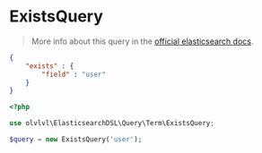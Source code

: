 # ExistsQuery

> More info about this query in the [official elasticsearch docs][1].

```json
{
    "exists" : {
        "field" : "user"
    }
}
```
```php
<?php

use olvlvl\ElasticsearchDSL\Query\Term\ExistsQuery;

$query = new ExistsQuery('user');
```





[1]: https://www.elastic.co/guide/en/elasticsearch/reference/5.6/query-dsl-exists-query.html
